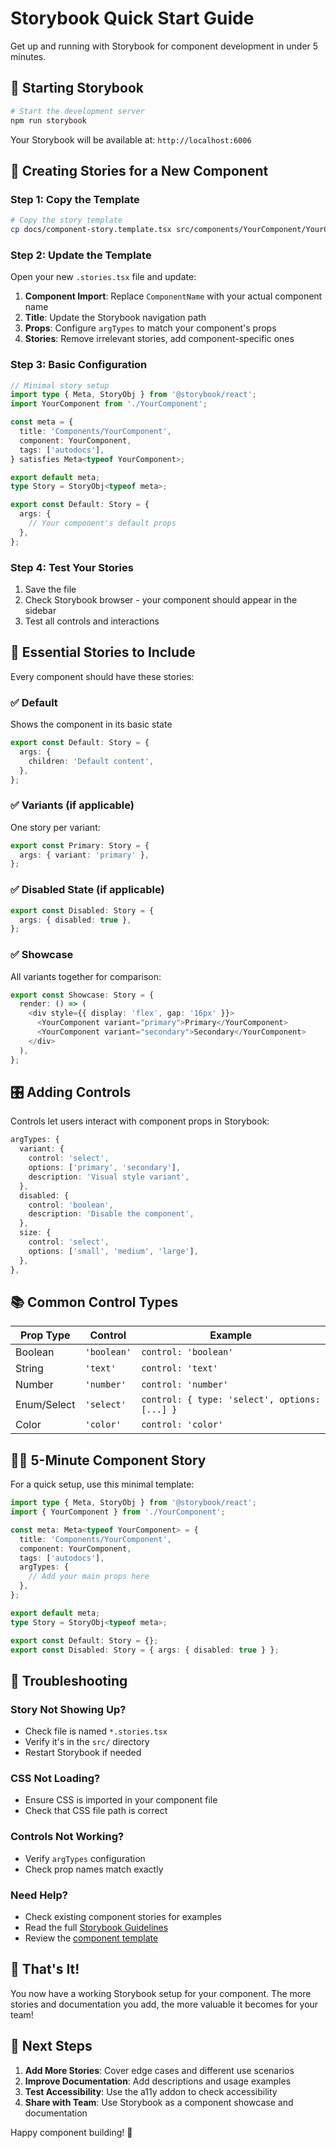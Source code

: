 # Storybook Quick Start Guide

Get up and running with Storybook for component development in under 5 minutes.

## 🚀 Starting Storybook

```bash
# Start the development server
npm run storybook
```

Your Storybook will be available at: `http://localhost:6006`

## 📝 Creating Stories for a New Component

### Step 1: Copy the Template
```bash
# Copy the story template
cp docs/component-story.template.tsx src/components/YourComponent/YourComponent.stories.tsx
```

### Step 2: Update the Template
Open your new `.stories.tsx` file and update:

1. **Component Import**: Replace `ComponentName` with your actual component name
2. **Title**: Update the Storybook navigation path
3. **Props**: Configure `argTypes` to match your component's props
4. **Stories**: Remove irrelevant stories, add component-specific ones

### Step 3: Basic Configuration
```typescript
// Minimal story setup
import type { Meta, StoryObj } from '@storybook/react';
import YourComponent from './YourComponent';

const meta = {
  title: 'Components/YourComponent',
  component: YourComponent,
  tags: ['autodocs'],
} satisfies Meta<typeof YourComponent>;

export default meta;
type Story = StoryObj<typeof meta>;

export const Default: Story = {
  args: {
    // Your component's default props
  },
};
```

### Step 4: Test Your Stories
1. Save the file
2. Check Storybook browser - your component should appear in the sidebar
3. Test all controls and interactions

## 🎯 Essential Stories to Include

Every component should have these stories:

### ✅ Default
Shows the component in its basic state
```typescript
export const Default: Story = {
  args: {
    children: 'Default content',
  },
};
```

### ✅ Variants (if applicable)
One story per variant:
```typescript
export const Primary: Story = {
  args: { variant: 'primary' },
};
```

### ✅ Disabled State (if applicable)
```typescript
export const Disabled: Story = {
  args: { disabled: true },
};
```

### ✅ Showcase
All variants together for comparison:
```typescript
export const Showcase: Story = {
  render: () => (
    <div style={{ display: 'flex', gap: '16px' }}>
      <YourComponent variant="primary">Primary</YourComponent>
      <YourComponent variant="secondary">Secondary</YourComponent>
    </div>
  ),
};
```

## 🎛️ Adding Controls

Controls let users interact with component props in Storybook:

```typescript
argTypes: {
  variant: {
    control: 'select',
    options: ['primary', 'secondary'],
    description: 'Visual style variant',
  },
  disabled: {
    control: 'boolean',
    description: 'Disable the component',
  },
  size: {
    control: 'select',
    options: ['small', 'medium', 'large'],
  },
},
```

## 📚 Common Control Types

| Prop Type | Control | Example |
|-----------|---------|---------|
| Boolean | `'boolean'` | `control: 'boolean'` |
| String | `'text'` | `control: 'text'` |
| Number | `'number'` | `control: 'number'` |
| Enum/Select | `'select'` | `control: { type: 'select', options: [...] }` |
| Color | `'color'` | `control: 'color'` |

## 🏃‍♂️ 5-Minute Component Story

For a quick setup, use this minimal template:

```typescript
import type { Meta, StoryObj } from '@storybook/react';
import { YourComponent } from './YourComponent';

const meta: Meta<typeof YourComponent> = {
  title: 'Components/YourComponent',
  component: YourComponent,
  tags: ['autodocs'],
  argTypes: {
    // Add your main props here
  },
};

export default meta;
type Story = StoryObj<typeof meta>;

export const Default: Story = {};
export const Disabled: Story = { args: { disabled: true } };
```

## 🔧 Troubleshooting

### Story Not Showing Up?
- Check file is named `*.stories.tsx`
- Verify it's in the `src/` directory
- Restart Storybook if needed

### CSS Not Loading?
- Ensure CSS is imported in your component file
- Check that CSS file path is correct

### Controls Not Working?
- Verify `argTypes` configuration
- Check prop names match exactly

### Need Help?
- Check existing component stories for examples
- Read the full [Storybook Guidelines](./storybook-guidelines.md)
- Review the [component template](./component-story.template.tsx)

## 🎉 That's It!

You now have a working Storybook setup for your component. The more stories and documentation you add, the more valuable it becomes for your team!

## 📖 Next Steps

1. **Add More Stories**: Cover edge cases and different use scenarios
2. **Improve Documentation**: Add descriptions and usage examples  
3. **Test Accessibility**: Use the a11y addon to check accessibility
4. **Share with Team**: Use Storybook as a component showcase and documentation

Happy component building! 🚀
